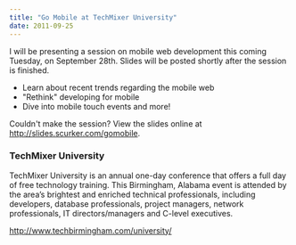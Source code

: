 ```yaml
---
title: "Go Mobile at TechMixer University"
date: 2011-09-25
---
```


I will be presenting a session on mobile web development this coming Tuesday, on September 28th. Slides will be posted shortly after the session is finished.

* Learn about recent trends regarding the mobile web
* "Rethink" developing for mobile
* Dive into mobile touch events and more!

Couldn't make the session? View the slides online at http://slides.scurker.com/gomobile.

### TechMixer University ###

TechMixer University is an annual one-day conference that offers a full day of free technology training. This Birmingham, Alabama event is attended by the area’s brightest and enriched technical professionals, including developers, database professionals, project managers, network professionals, IT directors/managers and C-level executives.

http://www.techbirmingham.com/university/